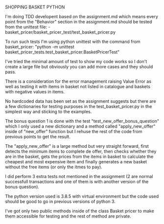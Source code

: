 SHOPPING BASKET PYTHON

I'm doing TDD developent based on the assignment.md which means every point from the "Behavior" section in the assignment.md should be tested from the unittest file: - basket_pricer/basket_pricer_test/test_basket_pricer.py

To run such tests I'm using python unittest with the command from basket_pricer: "python -m unittest basket_pricer_tests.test_basket_pricer.BasketPricerTest"

I've tried the minimal amount of test to show my code works so I don't create a large file but obviously you can add more cases and they should pass.

There is a consideration for the error management raising Value Error as well as testing it with items in basket not listed in catalogue and baskets with negative values in items.

No hardcoded data has been set as the assignment suggests but there are a few dictionaries for testing purposes in the test_basket_pricer.py in the simplest way and sticking to the examples.

The bonus question 1 is done with the test "test_new_offer_bonus_question" which I only used a new dictionary and a method called "apply_new_offer" inside of "new_offer" function but I rehuse the rest of the code from previous points to get the result.

The "apply_new_offer" is a large method but very straight forward, first detects the minimum items to complete de offer, then checks whether they are in the basket, gets the prices from the items in basket to calculate the cheapest and most expensive item and finally generates a new basket without the free items (or only the itmes to pay).

I did perform 3 extra tests not mentioned in the assignment (2 are normal successfull transactions and one of them is with another version of the bonus question).

The python version used is 3.8.5 with virtual environment but the code used should be good to go in previous versions of python 3.

I've got only two public methods inside of the class Basket pricer to make them accessible for testing and the rest of method are private.
